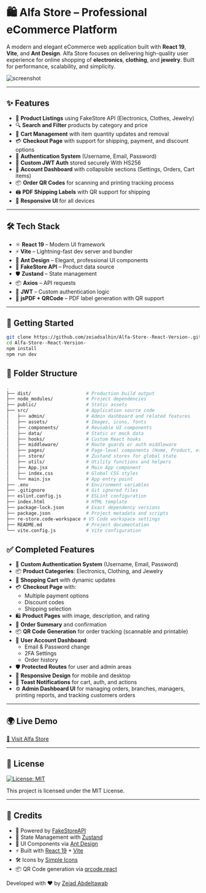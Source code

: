 # 🛍️ Alfa Store – Professional eCommerce Platform

A modern and elegant eCommerce web application built with **React 19**, **Vite**, and **Ant Design**. Alfa Store focuses on delivering high-quality user experience for online shopping of **electronics**, **clothing**, and **jewelry**. Built for performance, scalability, and simplicity.

![screenshot](https://alfastorereact.netlify.app/screenshot.png) <!-- Replace with your actual screenshot -->

---

## ✨ Features

- 🧾 **Product Listings** using FakeStore API (Electronics, Clothes, Jewelry)
- 🔍 **Search and Filter** products by category and price
- 🛒 **Cart Management** with item quantity updates and removal
- 💳 **Checkout Page** with support for shipping, payment, and discount options
- 👤 **Authentication System** (Username, Email, Password)
- 🔐 **Custom JWT Auth** stored securely With HS256
- 🧩 **Account Dashboard** with collapsible sections (Settings, Orders, Cart items)
- 📦 **Order QR Codes** for scanning and printing tracking process
- 🖨️ **PDF Shipping Labels** with QR support for shipping 
- 🌙 **Responsive UI** for all devices

---

## 🛠️ Tech Stack

- ⚛️ **React 19** – Modern UI framework
- ⚡ **Vite** – Lightning-fast dev server and bundler
- 🧱 **Ant Design** – Elegant, professional UI components
- 🛒 **FakeStore API** – Product data source
- 🛡️ **Zustand** – State management
- 📦 **Axios** – API requests
- 🔐 **JWT** – Custom authentication logic
- 📄 **jsPDF + QRCode** – PDF label generation with QR support

---

## 🚀 Getting Started

```bash
git clone https://github.com/zeiadsalhin/Alfa-Store--React-Version-.git
cd Alfa-Store--React-Version-
npm install
npm run dev
```

## 🧩 Folder Structure

```bash
.
├── dist/                    # Production build output
├── node_modules/            # Project dependencies
├── public/                  # Static assets
├── src/                     # Application source code
│   ├── admin/               # Admin dashboard and related features
│   ├── assets/              # Images, icons, fonts
│   ├── components/          # Reusable UI components
│   ├── data/                # Static or mock data
│   ├── hooks/               # Custom React hooks
│   ├── middleware/          # Route guards or auth middleware
│   ├── pages/               # Page-level components (Home, Product, etc.)
│   ├── store/               # Zustand stores for global state
│   ├── utils/               # Utility functions and helpers
│   ├── App.jsx              # Main App component
│   ├── index.css            # Global CSS styles
│   └── main.jsx             # App entry point
├── .env                     # Environment variables
├── .gitignore               # Git ignored files
├── eslint.config.js         # ESLint configuration
├── index.html               # HTML template
├── package-lock.json        # Exact dependency versions
├── package.json             # Project metadata and scripts
├── re-store.code-workspace # VS Code workspace settings
├── README.md                # Project documentation
└── vite.config.js           # Vite configuration
```

## ✅ Completed Features

- 🔐 **Custom Authentication System** (Username, Email, Password)
- 📦 **Product Categories**: Electronics, Clothing, and Jewelry
- 🛒 **Shopping Cart** with dynamic updates
- 💳 **Checkout Page** with:
  - Multiple payment options
  - Discount codes
  - Shipping selection
- 🛍️ **Product Pages** with image, description, and rating
- 🧾 **Order Summary** and confirmation
- 📦 **QR Code Generation** for order tracking (scannable and printable)
- 👤 **User Account Dashboard**:
  - Email & Password change
  - 2FA Settings
  - Order history
- 🛡 **Protected Routes** for user and admin areas
- 🎨 **Responsive Design** for mobile and desktop
- 🔔 **Toast Notifications** for cart, auth, and actions
- ⚙️ **Admin Dashboard UI** for managing orders, branches, managers, printing reports, and tracking customers orders

---

## 🌍 Live Demo

[🔗 Visit Alfa Store](https://alfastorereact.netlify.app/) <!-- Replace with your actual live demo URL -->

---

## 📄 License

[![License: MIT](https://img.shields.io/badge/License-MIT-yellow.svg)](https://opensource.org/licenses/MIT)

This project is licensed under the MIT License.

---

## 🙌 Credits

- 🧠 Powered by [FakeStoreAPI](https://fakestoreapi.com/)
- 💾 State Management with [Zustand](https://zustand-demo.pmnd.rs/)
- 🧩 UI Components via [Ant Design](https://ant.design/)
- ⚡ Built with [React 19](https://react.dev/) + [Vite](https://vitejs.dev/)
- 🛠 Icons by [Simple Icons](https://simpleicons.org/)
- 📦 QR Code generation via [qrcode.react](https://www.npmjs.com/package/qrcode.react)

Developed with ❤️ by [Zeiad Abdeltawab](https://github.com/zeiadsalhin)
